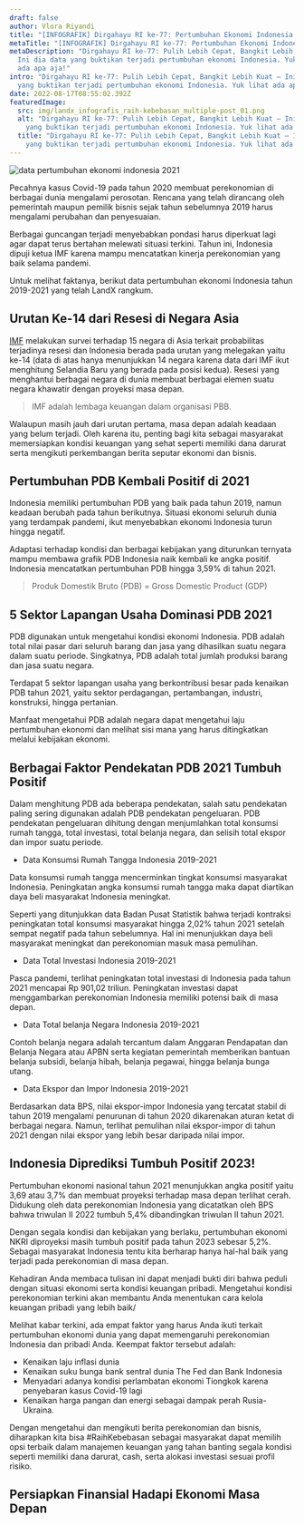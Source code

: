 ```yaml
---
draft: false
author: Vlora Riyandi
title: "[INFOGRAFIK] Dirgahayu RI ke-77: Pertumbuhan Ekonomi Indonesia 2019-21"
metaTitle: "[INFOGRAFIK] Dirgahayu RI ke-77: Pertumbuhan Ekonomi Indonesia 2019-21"
metaDescription: "Dirgahayu RI ke-77: Pulih Lebih Cepat, Bangkit Lebih Kuat –
  Ini dia data yang buktikan terjadi pertumbuhan ekonomi Indonesia. Yuk lihat
  ada apa aja!"
intro: "Dirgahayu RI ke-77: Pulih Lebih Cepat, Bangkit Lebih Kuat – Ini dia data
  yang buktikan terjadi pertumbuhan ekonomi Indonesia. Yuk lihat ada apa aja!"
date: 2022-08-17T08:55:02.392Z
featuredImage:
  src: img/landx_infografis_raih-kebebasan_multiple-post_01.png
  alt: "Dirgahayu RI ke-77: Pulih Lebih Cepat, Bangkit Lebih Kuat – Ini dia data
    yang buktikan terjadi pertumbuhan ekonomi Indonesia. Yuk lihat ada apa aja!"
  title: "Dirgahayu RI ke-77: Pulih Lebih Cepat, Bangkit Lebih Kuat – Ini dia data
    yang buktikan terjadi pertumbuhan ekonomi Indonesia. Yuk lihat ada apa aja!"
---
```

![data pertumbuhan ekonomi indonesia 2021](https://cdn.discordapp.com/attachments/913745757100711946/1009382662986793020/LandX_Infografis_Raih-Kebebasan_17-agustus.png)

Pecahnya kasus Covid-19 pada tahun 2020 membuat perekonomian di berbagai dunia mengalami perosotan. Rencana yang telah dirancang oleh pemerintah maupun pemilik bisnis sejak tahun sebelumnya 2019 harus mengalami perubahan dan penyesuaian.

Berbagai guncangan terjadi menyebabkan pondasi harus diperkuat lagi agar dapat terus bertahan melewati situasi terkini. Tahun ini, Indonesia dipuji ketua IMF karena mampu mencatatkan kinerja perekonomian yang baik selama pandemi.

Untuk melihat faktanya, berikut data pertumbuhan ekonomi Indonesia tahun 2019-2021 yang telah LandX rangkum.

## Urutan Ke-14 dari Resesi di Negara Asia

[IMF](https://landx.id/blog/apa-itu-imf-kegiatan-tujuan-dan-tanggapan-imf-terhadap-indonesia/) melakukan survei terhadap 15 negara di Asia terkait probabilitas terjadinya resesi dan Indonesia berada pada urutan yang melegakan yaitu ke-14 (data di atas hanya menunjukkan 14 negara karena data dari IMF ikut menghitung Selandia Baru yang berada pada posisi kedua). Resesi yang menghantui berbagai negara di dunia membuat berbagai elemen suatu negara khawatir dengan proyeksi masa depan.

> IMF adalah lembaga keuangan dalam organisasi PBB.

Walaupun masih jauh dari urutan pertama, masa depan adalah keadaan yang belum terjadi. Oleh karena itu, penting bagi kita sebagai masyarakat memersiapkan kondisi keuangan yang sehat seperti memiliki dana darurat serta mengikuti perkembangan berita seputar ekonomi dan bisnis.

## Pertumbuhan PDB Kembali Positif di 2021

Indonesia memiliki pertumbuhan PDB yang baik pada tahun 2019, namun keadaan berubah pada tahun berikutnya. Situasi ekonomi seluruh dunia yang terdampak pandemi, ikut menyebabkan ekonomi Indonesia turun hingga negatif.

Adaptasi terhadap kondisi dan berbagai kebijakan yang diturunkan ternyata mampu membawa grafik PDB Indonesia naik kembali ke angka positif. Indonesia mencatatkan pertumbuhan PDB hingga 3,59% di tahun 2021.

> Produk Domestik Bruto (PDB) = Gross Domestic Product (GDP)

## 5 Sektor Lapangan Usaha Dominasi PDB 2021

PDB digunakan untuk mengetahui kondisi ekonomi Indonesia. PDB adalah total nilai pasar dari seluruh barang dan jasa yang dihasilkan suatu negara dalam suatu periode. Singkatnya, PDB adalah total jumlah produksi barang dan jasa suatu negara.

Terdapat 5 sektor lapangan usaha yang berkontribusi besar pada kenaikan PDB tahun 2021, yaitu sektor perdagangan, pertambangan, industri, konstruksi, hingga pertanian.

Manfaat mengetahui PDB adalah negara dapat mengetahui laju pertumbuhan ekonomi dan melihat sisi mana yang harus ditingkatkan melalui kebijakan ekonomi.

## Berbagai Faktor Pendekatan PDB 2021 Tumbuh Positif

Dalam menghitung PDB ada beberapa pendekatan, salah satu pendekatan paling sering digunakan adalah PDB pendekatan pengeluaran. PDB pendekatan pengeluaran dihitung dengan menjumlahkan total konsumsi rumah tangga, total investasi, total belanja negara, dan selisih total ekspor dan impor suatu periode.

* Data Konsumsi Rumah Tangga Indonesia 2019-2021

Data konsumsi rumah tangga mencerminkan tingkat konsumsi masyarakat Indonesia. Peningkatan angka konsumsi rumah tangga maka dapat diartikan daya beli masyarakat Indonesia meningkat. 

Seperti yang ditunjukkan data Badan Pusat Statistik bahwa terjadi kontraksi peningkatan total konsumsi masyarakat hingga 2,02% tahun 2021 setelah sempat negatif pada tahun sebelumnya. Hal ini menunjukkan daya beli masyarakat meningkat dan perekonomian masuk masa pemulihan.

* Data Total Investasi Indonesia 2019-2021

Pasca pandemi, terlihat peningkatan total investasi di Indonesia pada tahun 2021 mencapai Rp 901,02 triliun. Peningkatan investasi dapat menggambarkan perekonomian Indonesia memiliki potensi baik di masa depan.

* Data Total belanja Negara Indonesia 2019-2021

Contoh belanja negara adalah tercantum dalam Anggaran Pendapatan dan Belanja Negara atau APBN serta kegiatan pemerintah memberikan bantuan belanja subsidi, belanja hibah, belanja pegawai, hingga belanja bunga utang. 

* Data Ekspor dan Impor Indonesia 2019-2021

Berdasarkan data BPS, nilai ekspor-impor Indonesia yang tercatat stabil di tahun 2019 mengalami penurunan di tahun 2020 dikarenakan aturan ketat di berbagai negara. Namun, terlihat pemulihan nilai ekspor-impor di tahun 2021 dengan nilai ekspor yang lebih besar daripada nilai impor.

## Indonesia Diprediksi Tumbuh Positif 2023!

Pertumbuhan ekonomi nasional tahun 2021 menunjukkan angka positif yaitu 3,69 atau 3,7% dan membuat proyeksi terhadap masa depan terlihat cerah. Didukung oleh data perekonomian Indonesia yang dicatatkan oleh BPS bahwa triwulan II 2022 tumbuh 5,4% dibandingkan triwulan II tahun 2021.

Dengan segala kondisi dan kebijakan yang berlaku, pertumbuhan ekonomi NKRI diproyeksi masih tumbuh positif pada tahun 2023 sebesar 5,2%. Sebagai masyarakat Indonesia tentu kita berharap hanya hal-hal baik yang terjadi pada perekonomian di masa depan.

Kehadiran Anda membaca tulisan ini dapat menjadi bukti diri bahwa peduli dengan situasi ekonomi serta kondisi keuangan pribadi. Mengetahui kondisi perekonomian terkini akan membantu Anda menentukan cara kelola keuangan pribadi yang lebih baik/

Melihat kabar terkini, ada empat faktor yang harus Anda ikuti terkait pertumbuhan ekonomi dunia yang dapat memengaruhi perekonomian Indonesia dan pribadi Anda. Keempat faktor tersebut adalah: 

* Kenaikan laju inflasi dunia
* Kenaikan suku bunga bank sentral dunia The Fed dan Bank Indonesia
* Menyadari adanya kondisi perlambatan ekonomi Tiongkok karena penyebaran kasus Covid-19 lagi
* Kenaikan harga pangan dan energi sebagai dampak perah Rusia-Ukraina.

Dengan mengetahui dan mengikuti berita perekonomian dan bisnis, diharapkan kita bisa #RaihKebebasan sebagai masyarakat dapat memilih opsi terbaik dalam manajemen keuangan yang tahan banting segala kondisi seperti memiliki dana darurat, cash, serta alokasi investasi sesuai profil risiko.

## Persiapkan Finansial Hadapi Ekonomi Masa Depan
